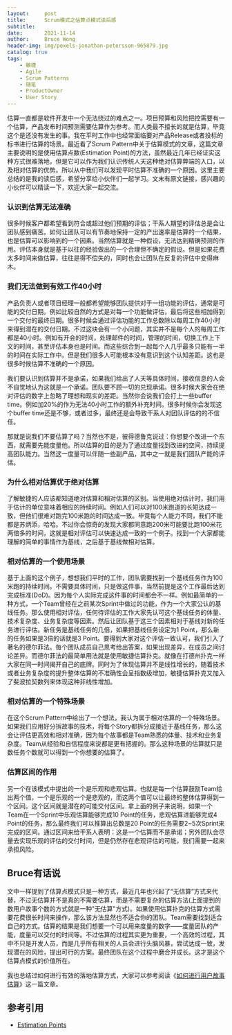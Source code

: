 ```yaml
---
layout:     post
title:      Scrum模式之估算点模式读后感 
subtitle:   
date:       2021-11-14
author:     Bruce Wong
header-img: img/pexels-jonathan-petersson-965879.jpg
catalog: true
tags:
    - 敏捷
    - Agile
    - Scrum Patterns
    - 随笔
    - ProductOwner
    - User Story
---
```


估算一直都是软件开发中一个无法绕过的难点之一。项目预算和风险把控需要有一个估算，产品发布时间预测需要估算作为参考。而人类最不擅长的就是估算，毕竟这个是还没有发生的事。我在平时工作中也经常面临要对产品Release或者投标的标书进行估算的场景。最近看了Scrum Pattern中关于估算模式的文章，这篇文章主要说明的是使用估算点数(Estimation Point)的方法，虽然最近几年已经证实这种方式很难落地，但是它可以作为我们认识传统人天这种绝对估算弊端的入口，以及相对估算的优势。所以从中我们可以发现平时估算不准确的一个原因。这里主要总结的是我的读后感，希望分享给小伙伴们一起学习。文末有原文链接，感兴趣的小伙伴可以精读一下，欢迎大家一起交流。  
### 认识到估算无法准确  
很多时候客户都希望看到符合或超过他们预期的评估；干系人期望的评估总是会让团队感到痛苦。如何让团队可以有节奏地保持一定的产出速率是估算的一个结果，也是估算可以影响到的一个因素。当然估算就是一种假设，无法达到精确预测的作用。评估本身就是基于以往的经验做出的一个合理但不确定的假设。但是如果花费太多时间来做估算，往往是得不偿失的，同时也会让团队在反复的评估中变得麻木。  
### 我们无法做到有效工作40小时  
产品负责人或者项目经理一般都希望能够团队提供对于一组功能的评估，通常是可能的交付日期。例如比较自然的方式是对每一个功能做评估，最后将这些相加得到一个交付的最终日期。很多时候会通过评估功能的工作总数除以每周工作40小时来得到潜在的交付日期。不过这块会有一个小问题，其实并不是每个人的每周工作都是40小时。例如有开会的时间，处理邮件的时间，管理的时间，切换工作上下文的时间，甚至评估本身也是时间。而这些综合到一起每个人几乎最多只能有一半的时间在实际工作中。但是我们很多人可能根本没有意识到这个认知差距。这也是很多时候估算不准确的一个原因。  

我们要认识到估算并不是承诺，如果我们给出了人天等具体时间，接收信息的人会不自觉地认为这就是一个承诺。团队要不顾一切的兑现承诺。很多时候大家会在绝对评估的数字上忽略了理想和现实的差距。当然你会说我们会打上一些buffer time。例如加20%的作为无法40小时工作的额外补充时间。很多时候你会发现这个buffer time还是不够，或者过多，最终还是会导致干系人对团队评估的的不信任。  

那就是说我们不要估算了吗？当然也不是，彼得德鲁克说过：你想要个改进一个东西，就需要先能度量他。所以估算的目的是为了通过度量找到改进的空间，持续提高团队能力。当然这一度量可以伴随一些副产品，其中之一就是我们团队产能的评估。  

### 为什么相对估算优于绝对估算  
了解敏捷的人应该都知道绝对估算和相对估算的区别。当使用绝对估计时，我们用于估计的单位意味着相应的持续时间。例如人们可以对100米跑道的长短达成一致，但他们很难对跑完100米跑的时间达成一致。毕竟每个人能力不同，我们不能都是苏炳添，哈哈。不过你会惊奇的发现大家都同意跑200米可能要比跑100米花两倍多的时间，这就是相对评估可以快速达成一致的一个例子。找到一个大家都能理解的简单的事情作为基线，之后基于基线做相对估算。  

### 相对估算的一个使用场景  
基于上面的这个例子，想想我们平时的工作，团队需要找到一个基线任务作为100米跑的持续时间。不需要具体时间，只是做这件事，当然前提是这个工作最后达到完成标准(DoD)。因为每个人实际完成这件事的时间都会不一样。例如最简单的一种方式，一个Team曾经在之前某次Sprint中做过的功能，作为一个大家公认的基线任务。那么使用相对评估，任何待评估的工作大家先认可这个基线任务的体量、技术复杂度、业务复杂度等因素。然后让团队基于这三个因素相对于基线对新的任务进行评估。新任务是基线任务的几倍，如果把基线任务设定为1 Point，那么新的任务如果是3倍的话就是3 Point。要得到大家对这个评估一致认可，我们引入了著名的德尔菲法。每个团队成员自己思考给出答案，如果出现差异，在成员之间讨论差异。而德尔菲法的最简单用法就是使用敏捷估算扑克。就像在打德州扑克一样大家在同一时间揭开自己的底牌。同时为了体现估算并不是线性增长的，随着技术或者业务复杂度的提升整体估算的不准确性会呈指数级增加，敏捷估算扑克又加入了斐波拉契数列来体现这种非线性增加。  
### 相对估算的一个特殊场景  
在这个Scrum Pattern中给出了一个想法，我认为属于相对估算的一个特殊场景。如果我们应用好分拆故事的技术，将每个Story都拆分成接近于基线任务，那么这会让评估更高效和相对准确，因为每个故事都是Team熟悉的体量、技术和业务复杂度。Team从经验和自信程度来说都是更有把握的。那么这种场景的估算就只是数任务个数就可以得到一个你想要的估算了。  

### 估算区间的作用  
另一个在该模式中提出的一个是乐观和悲观估算。也就是每一个估算鼓励Team给出两个值，一个是乐观的一个是悲观的，而这两个值可以让最终的整体估算得到一个区间。这个区间就是潜在的可能交付区间。拿上面的例子来说明，如果一个Team在一个Sprint中乐观估算能够完成10 Point的任务，悲观估算进能够完成4 Point的任务，那么最终我们可以推算出总数是20 Point的任务需要2~5次Sprint来完成的区间。通过区间来给干系人表明：这是一个估算而不是承诺；另外团队会尽量去实现乐观的评估的交付时间，但是仍然存在悲观评估的可能，我们需要一起来承担风险。  

## Bruce有话说  
文中一样提到了估算点模式只是一种方式，最近几年也兴起了“无估算”方式来代替，不过无估算并不是真的不需要估算，而是不需要复杂的估算方法(上面提到的数用户故事个数的方式就是一种"无估算"方式)。如果使用估算扑克的估算方式需要花费很长时间来操作，那么该方法显然也不适合你的团队。Team需要找到适合自己的方式。估算的结果是我们想要一个可以用来度量的数字——度量团队的产能，度量可以交付的时间等。不过估算的过程其实更为重要，一个高效的过程，其中不只是开发人员，而是几乎所有相关的人员会进行头脑风暴，尝试达成一致，发现潜在的风险，提出可行的方案。最终团队在这个过程中磨合并成长。这才是这个估算点模式的价值所在。  

我也总结过如何进行有效的落地估算方式，大家可以参考阅读《[如何进行用户故事估算](https://brucetalk.com/2021/10/10/storypoint_estimation/)》这一篇文章。  

## 参考引用  
- [Estimation Points](http://scrumbook.org.datasenter.no/value-stream/estimation-points.html)
